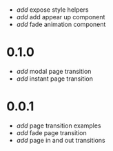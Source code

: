 
#

* _add_ expose style helpers
* _add_ add appear up component
* _add_ fade animation component

# 0.1.0

* _add_ modal page transition
* _add_ instant page transition

# 0.0.1

* _add_ page transition examples
* _add_ fade page transition
* _add_ page in and out transitions
